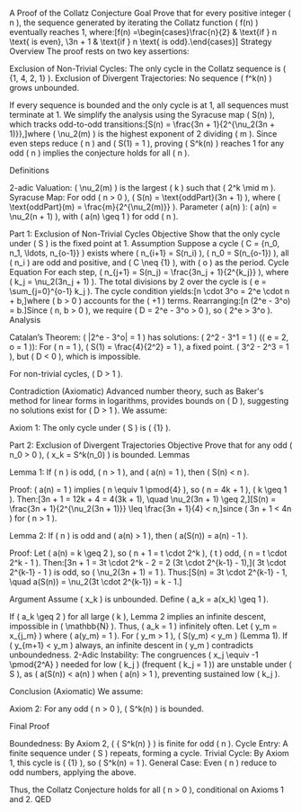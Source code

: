 A Proof of the Collatz Conjecture
Goal
Prove that for every positive integer ( n ), the sequence generated by iterating the Collatz function ( f(n) ) eventually reaches 1, where:[f(n) =\begin{cases}\frac{n}{2} & \text{if } n \text{ is even}, \3n + 1 & \text{if } n \text{ is odd}.\end{cases}]
Strategy Overview
The proof rests on two key assertions:

Exclusion of Non-Trivial Cycles: The only cycle in the Collatz sequence is ( {1, 4, 2, 1} ).
Exclusion of Divergent Trajectories: No sequence ( f^k(n) ) grows unbounded.

If every sequence is bounded and the only cycle is at 1, all sequences must terminate at 1. We simplify the analysis using the Syracuse map ( S(n) ), which tracks odd-to-odd transitions:[S(n) = \frac{3n + 1}{2^{\nu_2(3n + 1)}},]where ( \nu_2(m) ) is the highest exponent of 2 dividing ( m ). Since even steps reduce ( n ) and ( S(1) = 1 ), proving ( S^k(n) ) reaches 1 for any odd ( n ) implies the conjecture holds for all ( n ).

Definitions

2-adic Valuation: ( \nu_2(m) ) is the largest ( k ) such that ( 2^k \mid m ).
Syracuse Map: For odd ( n > 0 ), ( S(n) = \text{oddPart}(3n + 1) ), where ( \text{oddPart}(m) = \frac{m}{2^{\nu_2(m)}} ).
Parameter ( a(n) ): ( a(n) = \nu_2(n + 1) ), with ( a(n) \geq 1 ) for odd ( n ).


Part 1: Exclusion of Non-Trivial Cycles
Objective
Show that the only cycle under ( S ) is the fixed point at 1.
Assumption
Suppose a cycle ( C = {n_0, n_1, \ldots, n_{o-1}} ) exists where ( n_{i+1} = S(n_i) ), ( n_0 = S(n_{o-1}) ), all ( n_i ) are odd and positive, and ( C \neq {1} ), with ( o ) as the period.
Cycle Equation
For each step, ( n_{j+1} = S(n_j) = \frac{3n_j + 1}{2^{k_j}} ), where ( k_j = \nu_2(3n_j + 1) ). The total divisions by 2 over the cycle is ( e = \sum_{j=0}^{o-1} k_j ). The cycle condition yields:[n \cdot 3^o = 2^e \cdot n + b,]where ( b > 0 ) accounts for the ( +1 ) terms. Rearranging:[n (2^e - 3^o) = b.]Since ( n, b > 0 ), we require ( D = 2^e - 3^o > 0 ), so ( 2^e > 3^o ).
Analysis

Catalan’s Theorem: ( |2^e - 3^o| = 1 ) has solutions:
( 2^2 - 3^1 = 1 ) (( e = 2, o = 1 )): For ( n = 1 ), ( S(1) = \frac{4}{2^2} = 1 ), a fixed point.
( 3^2 - 2^3 = 1 ), but ( D < 0 ), which is impossible.


For non-trivial cycles, ( D > 1 ).

Contradiction (Axiomatic)
Advanced number theory, such as Baker's method for linear forms in logarithms, provides bounds on ( D ), suggesting no solutions exist for ( D > 1 ). We assume:

Axiom 1: The only cycle under ( S ) is ( {1} ).


Part 2: Exclusion of Divergent Trajectories
Objective
Prove that for any odd ( n_0 > 0 ), ( x_k = S^k(n_0) ) is bounded.
Lemmas

Lemma 1: If ( n ) is odd, ( n > 1 ), and ( a(n) = 1 ), then ( S(n) < n ).

Proof: ( a(n) = 1 ) implies ( n \equiv 1 \pmod{4} ), so ( n = 4k + 1 ), ( k \geq 1 ). Then:[3n + 1 = 12k + 4 = 4(3k + 1), \quad \nu_2(3n + 1) \geq 2,][S(n) = \frac{3n + 1}{2^{\nu_2(3n + 1)}} \leq \frac{3n + 1}{4} < n,]since ( 3n + 1 < 4n ) for ( n > 1 ).


Lemma 2: If ( n ) is odd and ( a(n) > 1 ), then ( a(S(n)) = a(n) - 1 ).

Proof: Let ( a(n) = k \geq 2 ), so ( n + 1 = t \cdot 2^k ), ( t ) odd, ( n = t \cdot 2^k - 1 ). Then:[3n + 1 = 3t \cdot 2^k - 2 = 2 (3t \cdot 2^{k-1} - 1),]( 3t \cdot 2^{k-1} - 1 ) is odd, so ( \nu_2(3n + 1) = 1 ). Thus:[S(n) = 3t \cdot 2^{k-1} - 1, \quad a(S(n)) = \nu_2(3t \cdot 2^{k-1}) = k - 1.]



Argument
Assume ( x_k ) is unbounded. Define ( a_k = a(x_k) \geq 1 ).

If ( a_k \geq 2 ) for all large ( k ), Lemma 2 implies an infinite descent, impossible in ( \mathbb{N} ).
Thus, ( a_k = 1 ) infinitely often. Let ( y_m = x_{j_m} ) where ( a(y_m) = 1 ).
For ( y_m > 1 ), ( S(y_m) < y_m ) (Lemma 1). If ( y_{m+1} < y_m ) always, an infinite descent in ( y_m ) contradicts unboundedness.
2-Adic Instability: The congruences ( x_j \equiv -1 \pmod{2^A} ) needed for low ( k_j ) (frequent ( k_j = 1 )) are unstable under ( S ), as ( a(S(n)) < a(n) ) when ( a(n) > 1 ), preventing sustained low ( k_j ).

Conclusion (Axiomatic)
We assume:

Axiom 2: For any odd ( n > 0 ), ( S^k(n) ) is bounded.


Final Proof

Boundedness: By Axiom 2, ( { S^k(n) } ) is finite for odd ( n ).
Cycle Entry: A finite sequence under ( S ) repeats, forming a cycle.
Trivial Cycle: By Axiom 1, this cycle is ( {1} ), so ( S^k(n) = 1 ).
General Case: Even ( n ) reduce to odd numbers, applying the above.

Thus, the Collatz Conjecture holds for all ( n > 0 ), conditional on Axioms 1 and 2.
QED
